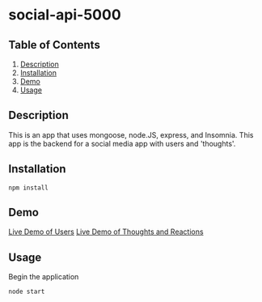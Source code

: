 # social-api-5000

## Table of Contents
1. [Description](#description)
2. [Installation](#installation)
3. [Demo](#demo)
4. [Usage](#usage)

## Description
This is an app that uses mongoose, node.JS, express, and Insomnia. This app is the backend for a social media app with users and 'thoughts'.

## Installation
    npm install

## Demo
[Live Demo of Users](https://youtu.be/S_j27G7d34E)
[Live Demo of Thoughts and Reactions](https://youtu.be/09sbCGwY4T0)

## Usage
Begin the application

    node start